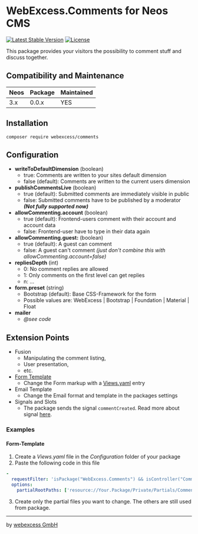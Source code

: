 # WebExcess.Comments for Neos CMS
[![Latest Stable Version](https://poser.pugx.org/webexcess/comments/v/stable)](https://packagist.org/packages/webexcess/comments)
[![License](https://poser.pugx.org/webexcess/comments/license)](https://packagist.org/packages/webexcess/comments)

This package provides your visitors the possibility to comment stuff and discuss together.

## Compatibility and Maintenance

| Neos | Package | Maintained |
|------|---------|------------|
| 3.x  | 0.0.x   | YES        |

## Installation
```
composer require webexcess/comments
```

## Configuration
- **writeToDefaultDimension** (boolean)
  - true: Comments are written to your sites default dimension
  - false (default): Comments are written to the current users dimension
- **publishCommentsLive** (boolean)
  - true (default): Submitted comments are immediately visible in public
  - false: Submitted comments have to be published by a moderator ***(Not fully supported now)***
- **allowCommenting.account** (boolean)
  - true (default): Frontend-users comment with their account and account data
  - false: Frontend-user have to type in their data again
- **allowCommenting.guest:** (boolean)
  - true (default): A guest can comment
  - false: A guest can't comment *(just don't combine this with allowCommenting.account=false)*
- **repliesDepth** (int)
  - 0: No comment replies are allowed
  - 1: Only comments on the first level can get replies
  - n: ...
- **form.preset** (string)
  - Bootstrap (default): Base CSS-Framework for the form
  - Possible values are: WebExcess | Bootstrap | Foundation | Material | Float
- **mailer**
  - *@see code*


## Extension Points
- Fusion
  - Manipulating the comment listing,
  - User presentation,
  - etc.
- [Form Template](#example-form-template)
  - Change the Form markup with a [Views.yaml](http://flowframework.readthedocs.io/en/stable/TheDefinitiveGuide/PartIII/ModelViewController.html#configuring-views-through-views-yaml) entry
- Email Template
  - Change the Email format and template in the packages settings
- Signals and Slots
  - The package sends the signal `commentCreated`. Read more about signal [here](http://flowframework.readthedocs.io/en/stable/TheDefinitiveGuide/PartIII/SignalsAndSlots.html).

### Examples
#### Form-Template<a name="example-form-template"></a>
1. Create a *Views.yaml* file in the *Configuration* folder of your package
2. Paste the following code in this file

```yaml
-
  requestFilter: 'isPackage("WebExcess.Comments") && isController("Comments")'
  options:
    partialRootPaths: ['resource://Your.Package/Private/Partials/Comments']
```

3. Create only the partial files you want to change. The others are still used from package.

------------------------------------------

by [webexcess GmbH](https://webexcess.ch/)

